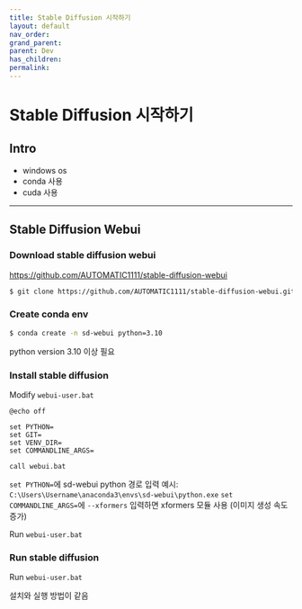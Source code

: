 ```yaml
---
title: Stable Diffusion 시작하기
layout: default
nav_order:
grand_parent:
parent: Dev
has_children:
permalink:
---
```


# Stable Diffusion 시작하기

## Intro
- windows os
- conda 사용
- cuda 사용

***

## Stable Diffusion Webui

### Download stable diffusion webui

<https://github.com/AUTOMATIC1111/stable-diffusion-webui>
```bash
$ git clone https://github.com/AUTOMATIC1111/stable-diffusion-webui.git
```

### Create conda env

```bash
$ conda create -n sd-webui python=3.10
```

python version 3.10 이상 필요

### Install stable diffusion

Modify `webui-user.bat`

```shell
@echo off

set PYTHON=
set GIT=
set VENV_DIR=
set COMMANDLINE_ARGS=

call webui.bat
```
`set PYTHON=`에 sd-webui python 경로 입력
예시: `C:\Users\Username\anaconda3\envs\sd-webui\python.exe`
`set COMMANDLINE_ARGS=`에 `--xformers` 입력하면 xformers 모듈 사용 (이미지 생성 속도 증가)

Run `webui-user.bat`

### Run stable diffusion

Run `webui-user.bat`

설치와 실행 방법이 같음





